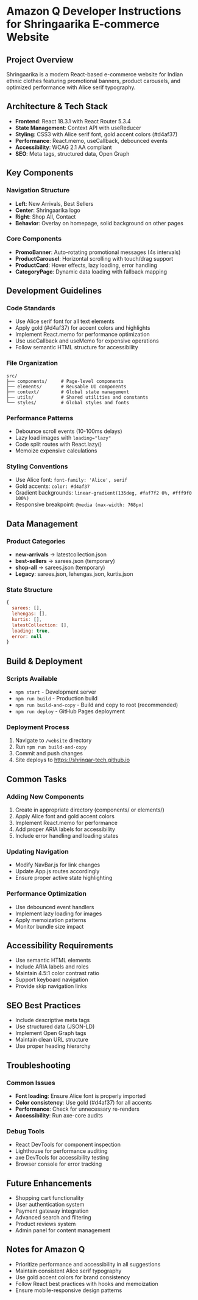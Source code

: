 # Amazon Q Developer Instructions for Shringaarika E-commerce Website

## Project Overview
Shringaarika is a modern React-based e-commerce website for Indian ethnic clothes featuring promotional banners, product carousels, and optimized performance with Alice serif typography.

## Architecture & Tech Stack
- **Frontend**: React 18.3.1 with React Router 5.3.4
- **State Management**: Context API with useReducer
- **Styling**: CSS3 with Alice serif font, gold accent colors (#d4af37)
- **Performance**: React.memo, useCallback, debounced events
- **Accessibility**: WCAG 2.1 AA compliant
- **SEO**: Meta tags, structured data, Open Graph

## Key Components

### Navigation Structure
- **Left**: New Arrivals, Best Sellers
- **Center**: Shringaarika logo
- **Right**: Shop All, Contact
- **Behavior**: Overlay on homepage, solid background on other pages

### Core Components
- **PromoBanner**: Auto-rotating promotional messages (4s intervals)
- **ProductCarousel**: Horizontal scrolling with touch/drag support
- **ProductCard**: Hover effects, lazy loading, error handling
- **CategoryPage**: Dynamic data loading with fallback mapping

## Development Guidelines

### Code Standards
- Use Alice serif font for all text elements
- Apply gold (#d4af37) for accent colors and highlights
- Implement React.memo for performance optimization
- Use useCallback and useMemo for expensive operations
- Follow semantic HTML structure for accessibility

### File Organization
```
src/
├── components/     # Page-level components
├── elements/       # Reusable UI components
├── context/        # Global state management
├── utils/          # Shared utilities and constants
└── styles/         # Global styles and fonts
```

### Performance Patterns
- Debounce scroll events (10-100ms delays)
- Lazy load images with `loading="lazy"`
- Code split routes with React.lazy()
- Memoize expensive calculations

### Styling Conventions
- Use Alice font: `font-family: 'Alice', serif`
- Gold accents: `color: #d4af37`
- Gradient backgrounds: `linear-gradient(135deg, #faf7f2 0%, #fff9f0 100%)`
- Responsive breakpoint: `@media (max-width: 768px)`

## Data Management

### Product Categories
- **new-arrivals** → latestcollection.json
- **best-sellers** → sarees.json (temporary)
- **shop-all** → sarees.json (temporary)
- **Legacy**: sarees.json, lehengas.json, kurtis.json

### State Structure
```javascript
{
  sarees: [],
  lehengas: [],
  kurtis: [],
  latestCollection: [],
  loading: true,
  error: null
}
```

## Build & Deployment

### Scripts Available
- `npm start` - Development server
- `npm run build` - Production build
- `npm run build-and-copy` - Build and copy to root (recommended)
- `npm run deploy` - GitHub Pages deployment

### Deployment Process
1. Navigate to `/website` directory
2. Run `npm run build-and-copy`
3. Commit and push changes
4. Site deploys to https://shringar-tech.github.io

## Common Tasks

### Adding New Components
1. Create in appropriate directory (components/ or elements/)
2. Apply Alice font and gold accent colors
3. Implement React.memo for performance
4. Add proper ARIA labels for accessibility
5. Include error handling and loading states

### Updating Navigation
- Modify NavBar.js for link changes
- Update App.js routes accordingly
- Ensure proper active state highlighting

### Performance Optimization
- Use debounced event handlers
- Implement lazy loading for images
- Apply memoization patterns
- Monitor bundle size impact

## Accessibility Requirements
- Use semantic HTML elements
- Include ARIA labels and roles
- Maintain 4.5:1 color contrast ratio
- Support keyboard navigation
- Provide skip navigation links

## SEO Best Practices
- Include descriptive meta tags
- Use structured data (JSON-LD)
- Implement Open Graph tags
- Maintain clean URL structure
- Use proper heading hierarchy

## Troubleshooting

### Common Issues
- **Font loading**: Ensure Alice font is properly imported
- **Color consistency**: Use gold (#d4af37) for all accents
- **Performance**: Check for unnecessary re-renders
- **Accessibility**: Run axe-core audits

### Debug Tools
- React DevTools for component inspection
- Lighthouse for performance auditing
- axe DevTools for accessibility testing
- Browser console for error tracking

## Future Enhancements
- Shopping cart functionality
- User authentication system
- Payment gateway integration
- Advanced search and filtering
- Product reviews system
- Admin panel for content management

## Notes for Amazon Q
- Prioritize performance and accessibility in all suggestions
- Maintain consistent Alice serif typography
- Use gold accent colors for brand consistency
- Follow React best practices with hooks and memoization
- Ensure mobile-responsive design patterns